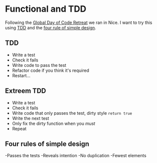 # Functional and TDD

Following the [Global Day of Code Retreat](https://www.coderetreat.org/) we ran in Nice. I want to try this using [TDD](https://en.wikipedia.org/wiki/Test-driven_development) and the [four rule of simple design](https://www.martinfowler.com/bliki/BeckDesignRules.html).

## TDD

- Write a test
- Check it fails
- Write code to pass the test
- Refactor code if you think it's required
- Restart...

## Extreem TDD

- Write a test
- Check it fails
- Write code that only passes the test, dirty style `return true`
- Write the next test
- Only fix the dirty function when you _must_
- Repeat

## Four rules of simple design

-Passes the tests
-Reveals intention
-No duplication
-Fewest elements
